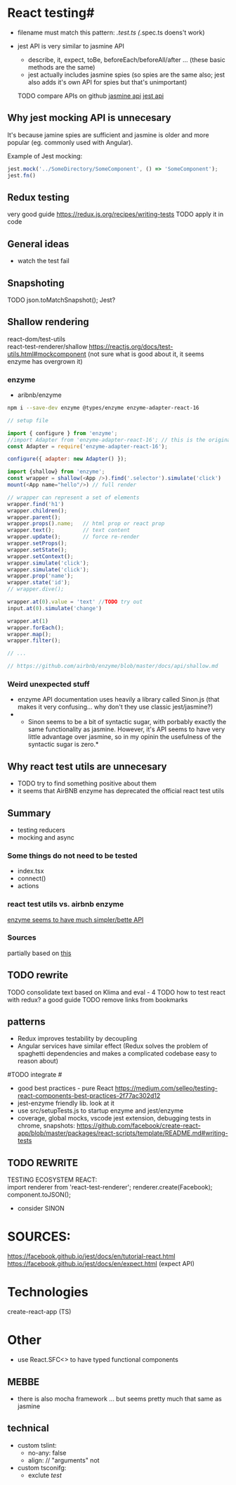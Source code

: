 # React testing#

- filename must match this pattern: *.test.ts (*.spec.ts doens't work)
- jest API is very similar to jasmine API
	- describe, it, expect, toBe, beforeEach/beforeAll/after ... (these basic methods are the same)
	- jest actually includes jasmine spies (so spies are the same also; jest also adds it's own API for spies but that's unimportant)

	TODO compare APIs on github
	[jasmine api](https://github.com/DefinitelyTyped/DefinitelyTyped/blob/master/types/jasmine/index.d.ts)
	[jest api](https://github.com/DefinitelyTyped/DefinitelyTyped/blob/master/types/jest/index.d.ts)

## Why jest mocking API is unnecesary ##

It's because jamine spies are sufficient and jasmine is older and more popular (eg. commonly used with Angular).

Example of Jest mocking:
```js
jest.mock('../SomeDirectory/SomeComponent', () => 'SomeComponent');
jest.fn()
```

## Redux testing ##
very good guide https://redux.js.org/recipes/writing-tests
TODO apply it in code


## General ideas ##
- watch the test fail

## Snapshoting ##

TODO json.toMatchSnapshot(); Jest?

## Shallow rendering ##

react-dom/test-utils		
react-test-renderer/shallow
	https://reactjs.org/docs/test-utils.html#mockcomponent
	(not sure what is good about it, it seems enzyme has overgrown it)

### enzyme ###

- aribnb/enzyme

```bash
npm i --save-dev enzyme @types/enzyme enzyme-adapter-react-16
```

```js
// setup file

import { configure } from 'enzyme';
//import Adapter from 'enzyme-adapter-react-16'; // this is the original TODO make an issue
const Adapter = require('enzyme-adapter-react-16');

configure({ adapter: new Adapter() }); 
```


```js
import {shallow} from 'enzyme';
const wrapper = shallow(<App />).find('.selector').simulate('click')
mount(<App name="hello"/>) // full render

// wrapper can represent a set of elements
wrapper.find('h1')
wrapper.children();
wrapper.parent();
wrapper.props().name; 	// html prop or react prop
wrapper.text();			// text content
wrapper.update(); 		// force re-render
wrapper.setProps();
wrapper.setState();
wrapper.setContext();
wrapper.simulate('click');
wrapper.simulate('click');
wrapper.prop('name');
wrapper.state('id');
// wrapper.dive();

wrapper.at(0).value = 'text' //TODO try out
input.at(0).simulate('change')

wrapper.at(1)
wrapper.forEach();
wrapper.map();
wrapper.filter();

// ...

// https://github.com/airbnb/enzyme/blob/master/docs/api/shallow.md
```


### Weird unexpected stuff ###

- enzyme API documentation uses heavily a library called Sinon.js (that makes it very confusing... why don't they use classic jest/jasmine?)
- * Sinon seems to be a bit of syntactic sugar, with porbably exactly the same functionality as jasmine. However, it's API
seems to have very little advantage over jasmine, so in my opinin the usefulness of the syntactic sugar is zero.*

## Why react test utils are unnecesary ##

- TODO try to find something positive about them
- it seems that AirBNB enzyme has deprecated the official react test utils 

## Summary ##

- testing reducers
- mocking and async

### Some things do not need to be tested ###

- index.tsx
- connect()
- actions

### react test utils vs. airbnb enzyme ###
[enzyme seems to have much simpler/bette API](https://github.com/ruanyf/react-testing-demo#testing-library)


### Sources ###
partially based on [this](https://github.com/reactjs/redux/tree/master/examples/todos)

## TODO rewrite ##
TODO consolidate text based on Klima and eval - 4
TODO how to test react with redux? a good guide
TODO remove links from bookmarks


## patterns ##
- Redux improves testability by decoupling
- Angular services have similar effect
(Redux solves the problem of spaghetti dependencies and makes a complicated codebase easy to reason about)

#TODO integrate #
- good best practices - pure React https://medium.com/selleo/testing-react-components-best-practices-2f77ac302d12
- jest-enzyme friendly lib. look at it
- use src/setupTests.js to startup enzyme and jest/enzyme
- coverage, global mocks, vscode jest extension, debugging tests in chrome, snapshots: https://github.com/facebook/create-react-app/blob/master/packages/react-scripts/template/README.md#writing-tests


## TODO REWRITE ##
TESTING ECOSYSTEM REACT:	
import renderer from 'react-test-renderer';
renderer.create(<Link page="http://www.facebook.com">Facebook</Link>);
component.toJSON();
- consider SINON


# SOURCES: #
https://facebook.github.io/jest/docs/en/tutorial-react.html
https://facebook.github.io/jest/docs/en/expect.html (expect API)





# Technologies #
create-react-app (TS)

# Other #
- use React.SFC<> to have typed functional components

## MEBBE ##
- there is also mocha framework ... but seems pretty much that same as jasmine

## technical ##
- custom tslint:
    - no-any: false
	- align: // "arguments" not
- custom tsconifg:
    - exclute *test*